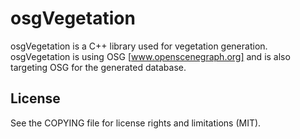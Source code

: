 # osgVegetation
osgVegetation is a C++ library used for vegetation generation. 
osgVegetation is using OSG [www.openscenegraph.org] and is also 
targeting OSG for the generated database. 

## License

See the COPYING file for license rights and limitations (MIT).
